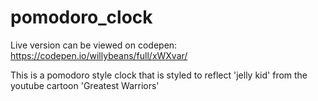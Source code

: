 # pomodoro_clock

Live version can be viewed on codepen: https://codepen.io/willybeans/full/xWXvar/

This is a pomodoro style clock that is styled to reflect 'jelly kid' from the youtube cartoon 'Greatest Warriors'

